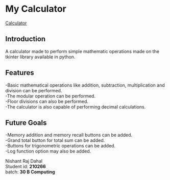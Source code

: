 
# My Calculator
[Calculator](https://imgur.com/a/qxOqjtS "Calcy")
  
## Introduction 
  
A calculator made to perform simple mathematic operations made on the tkinter library available in python.

## Features 
<p>
-Basic mathematical operations like addition, subtraction, multiplication and division can be performed. <br>
-The modular operation can be performed.<br> 
-Floor divisions can also be performed. <br>
-The calculator is also capable of performing decimal calculations. <br>
</p>

## Future Goals <br>
<p>
-Memory addition and memory recall buttons can be added.<br>
-Grand total button for total sum can be added. <br>
-Buttons for trigonometric operations can be added.<br>
-Log function option may also be added.<br>

</p>

Nishant Raj Dahal<br>
Student id: **210266** <br>
batch: **30 B Computing** <br>










